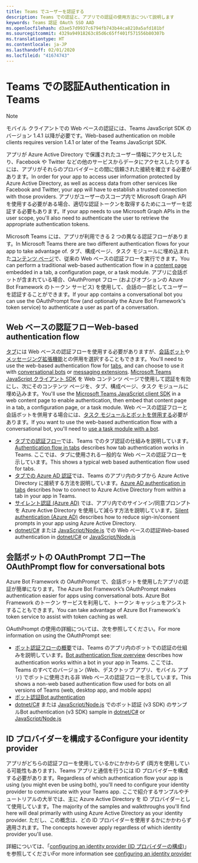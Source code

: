 ```yaml
---
title: Teams でユーザーを認証する
description: Teams での認証と、アプリでの認証の使用方法について説明します
keywords: Teams 認証 OAuth SSO AAD
ms.openlocfilehash: d3ae57d9937c6794fb743b44ca8210a5afd181bf
ms.sourcegitcommit: 4329a94918263c85d6c65ff401f571556b80307b
ms.translationtype: HT
ms.contentlocale: ja-JP
ms.lasthandoff: 02/01/2020
ms.locfileid: "41674743"
---
```

# <a name="authentication-in-teams"></a><span data-ttu-id="cc698-104">Teams での認証</span><span class="sxs-lookup"><span data-stu-id="cc698-104">Authentication in Teams</span></span>

> [!Note]
> <span data-ttu-id="cc698-105">モバイル クライアントでの Web ベースの認証には、Teams JavaScript SDK のバージョン 1.4.1 以降が必要です。</span><span class="sxs-lookup"><span data-stu-id="cc698-105">Web-based authentication on mobile clients requires version 1.4.1 or later of the Teams JavaScript SDK.</span></span>

<span data-ttu-id="cc698-106">アプリが Azure Active Directory で保護されたユーザー情報にアクセスしたり、Facebook や Twitter などの他のサービスからデータにアクセスしたりするには、アプリがそれらのプロバイダーとの間に信頼された接続を確立する必要があります。</span><span class="sxs-lookup"><span data-stu-id="cc698-106">In order for your app to access user information protected by Azure Active Directory, as well as access data from other services like Facebook and Twitter, your app will have to establish a trusted connection with those providers.</span></span> <span data-ttu-id="cc698-107">アプリがユーザーのスコープ内で Microsoft Graph API を使用する必要がある場合、適切な認証トークンを取得するためにユーザーを認証する必要もあります。</span><span class="sxs-lookup"><span data-stu-id="cc698-107">If your app needs to use Microsoft Graph APIs in the user scope, you'll also need to authenticate the user to retrieve the appropriate authentication tokens.</span></span>

<span data-ttu-id="cc698-108">Microsoft Teams には、アプリが利用できる 2 つの異なる認証フローがあります。</span><span class="sxs-lookup"><span data-stu-id="cc698-108">In Microsoft Teams there are two different authentication flows for your app to take advantage of.</span></span> <span data-ttu-id="cc698-109">タブ、構成ページ、タスク モジュールに埋め込まれた[コンテンツ ページ](~/tabs/how-to/create-tab-pages/content-page.md)で、従来の Web ベースの認証フローを実行できます。</span><span class="sxs-lookup"><span data-stu-id="cc698-109">You can perform a traditional web-based authentication flow in a [content page](~/tabs/how-to/create-tab-pages/content-page.md) embedded in a tab, a configuration page, or a task module.</span></span> <span data-ttu-id="cc698-110">アプリに会話ボットが含まれている場合、OAuthPrompt フロー (およびオプションの Azure Bot Framework のトークン サービス) を使用して、会話の一部としてユーザーを認証することができます。</span><span class="sxs-lookup"><span data-stu-id="cc698-110">If your app contains a conversational bot you can use the OAuthPrompt flow (and optionally the Azure Bot Framework's token service) to authenticate a user as part of a conversation.</span></span>

## <a name="web-based-authentication-flow"></a><span data-ttu-id="cc698-111">Web ベースの認証フロー</span><span class="sxs-lookup"><span data-stu-id="cc698-111">Web-based authentication flow</span></span>

<span data-ttu-id="cc698-112">[タブ](~/tabs/what-are-tabs.md)には Web ベースの認証フローを使用する必要がありますが、[会話ボット](~/bots/what-are-bots.md)や[メッセージング拡張機能](~/messaging-extensions/what-are-messaging-extensions.md)との併用を選択することもできます。</span><span class="sxs-lookup"><span data-stu-id="cc698-112">You'll need to use the web-based authentication flow for [tabs](~/tabs/what-are-tabs.md), and can choose to use it with [conversational bots](~/bots/what-are-bots.md) or [messaging extensions](~/messaging-extensions/what-are-messaging-extensions.md).</span></span> <span data-ttu-id="cc698-113">[Microsoft Teams JavaScript クライアント SDK](/javascript/api/overview/msteams-client) を Web コンテンツ ページで使用して認証を有効にし、次にそのコンテンツ ページを、タブ、構成ページ、タスク モジュールに埋め込みます。</span><span class="sxs-lookup"><span data-stu-id="cc698-113">You'll use the [Microsoft Teams JavaScript client SDK](/javascript/api/overview/msteams-client) in a web content page to enable authentication, then embed that content page in a tab, a configuration page, or a task module.</span></span> <span data-ttu-id="cc698-114">Web ベースの認証フローと会話ボットを併用する場合には、[タスク モジュールとボットを併用する](~/task-modules-and-cards/task-modules/task-modules-bots.md)必要があります。</span><span class="sxs-lookup"><span data-stu-id="cc698-114">If you want to use the web-based authentication flow with a conversational bot, you'll need to [use a task module with a bot](~/task-modules-and-cards/task-modules/task-modules-bots.md).</span></span>

* <span data-ttu-id="cc698-115">[タブでの認証フロー](~/tabs/how-to/authentication/auth-flow-tab.md)では、Teams でのタブ認証の仕組みを説明しています。</span><span class="sxs-lookup"><span data-stu-id="cc698-115">[Authentication flow in tabs](~/tabs/how-to/authentication/auth-flow-tab.md) describes how tab authentication works in Teams.</span></span> <span data-ttu-id="cc698-116">ここでは、タブに使用される一般的な Web ベースの認証フローを示しています。</span><span class="sxs-lookup"><span data-stu-id="cc698-116">This shows a typical web based authentication flow used for tabs.</span></span>
* <span data-ttu-id="cc698-117">[タブでの Azure AD 認証](~/tabs/how-to/authentication/auth-tab-AAD.md)では、Teams のアプリ内のタブから Azure Active Directory に接続する方法を説明しています。</span><span class="sxs-lookup"><span data-stu-id="cc698-117">[Azure AD authentication in tabs](~/tabs/how-to/authentication/auth-tab-AAD.md) describes how to connect to Azure Active Directory from within a tab in your app in Teams.</span></span>
* <span data-ttu-id="cc698-118">[サイレント認証 (Azure AD)](~/tabs/how-to/authentication/auth-silent-AAD.md) では、アプリ内でのサインイン/同意プロンプトを Azure Active Directory を使用して減らす方法を説明しています。</span><span class="sxs-lookup"><span data-stu-id="cc698-118">[Silent authentication (Azure AD)](~/tabs/how-to/authentication/auth-silent-AAD.md) describes how to reduce sign-in/consent prompts in your app using Azure Active Directory.</span></span>
* <span data-ttu-id="cc698-119">[dotnet/C#](https://github.com/OfficeDev/microsoft-teams-sample-complete-csharp) または [JavaScript/Node.js](https://github.com/OfficeDev/microsoft-teams-sample-complete-node) での Web ベースの認証</span><span class="sxs-lookup"><span data-stu-id="cc698-119">Web-based authentication in [dotnet/C#](https://github.com/OfficeDev/microsoft-teams-sample-complete-csharp) or [JavaScript/Node.js](https://github.com/OfficeDev/microsoft-teams-sample-complete-node)</span></span>

## <a name="the-oauthprompt-flow-for-conversational-bots"></a><span data-ttu-id="cc698-120">会話ボットの OAuthPrompt フロー</span><span class="sxs-lookup"><span data-stu-id="cc698-120">The OAuthPrompt flow for conversational bots</span></span>

<span data-ttu-id="cc698-121">Azure Bot Framework の OAuthPrompt で、会話ボットを使用したアプリの認証が簡単になります。</span><span class="sxs-lookup"><span data-stu-id="cc698-121">The Azure Bot Framework’s OAuthPrompt makes authentication easier for apps using conversational bots.</span></span> <span data-ttu-id="cc698-122">Azure Bot Framework のトークン サービスを利用して、トークン キャッシュをアシストすることもできます。</span><span class="sxs-lookup"><span data-stu-id="cc698-122">You can take advantage of Azure Bot Framework's token service to assist with token caching as well.</span></span>

<span data-ttu-id="cc698-123">OAuthPrompt の使用の詳細については、次を参照してください。</span><span class="sxs-lookup"><span data-stu-id="cc698-123">For more information on using the OAuthPrompt see:</span></span>

* <span data-ttu-id="cc698-124">[ボット認証フローの概要](~/bots/how-to/authentication/auth-flow-bot.md)では、Teams のアプリ内のボットでの認証の仕組みを説明しています。</span><span class="sxs-lookup"><span data-stu-id="cc698-124">[Bot authentication flow overview](~/bots/how-to/authentication/auth-flow-bot.md) describes how authentication works within a bot in your app in Teams.</span></span> <span data-ttu-id="cc698-125">ここでは、Teams のすべてのバージョン (Web、デスクトップ アプリ、モバイル アプリ) でボットに使用される非 Web ベースの認証フローを示しています。</span><span class="sxs-lookup"><span data-stu-id="cc698-125">This shows a non-web based authentication flow used for bots on all versions of Teams (web, desktop app, and mobile apps)</span></span>
* [<span data-ttu-id="cc698-126">ボット認証</span><span class="sxs-lookup"><span data-stu-id="cc698-126">Bot authentication</span></span>](~/bots/how-to/authentication/add-authentication.md)
* <span data-ttu-id="cc698-127">[dotnet/C#](https://github.com/microsoft/BotBuilder-Samples/tree/master/samples/csharp_dotnetcore/46.teams-auth) または [JavaScript/Node.js](https://github.com/microsoft/BotBuilder-Samples/tree/master/samples/javascript_nodejs/46.teams-auth) でのボット認証 (v3 SDK) のサンプル</span><span class="sxs-lookup"><span data-stu-id="cc698-127">Bot authentication (v3 SDK) sample in [dotnet/C#](https://github.com/microsoft/BotBuilder-Samples/tree/master/samples/csharp_dotnetcore/46.teams-auth) or [JavaScript/Node.js](https://github.com/microsoft/BotBuilder-Samples/tree/master/samples/javascript_nodejs/46.teams-auth)</span></span>

## <a name="configure-your-identity-provider"></a><span data-ttu-id="cc698-128">ID プロバイダーを構成する</span><span class="sxs-lookup"><span data-stu-id="cc698-128">Configure your identity provider</span></span>

<span data-ttu-id="cc698-129">アプリがどちらの認証フローを使用しているかにかかわらず (両方を使用している可能性もあります)、Teams アプリと通信を行うには ID プロバイダーを構成する必要があります。</span><span class="sxs-lookup"><span data-stu-id="cc698-129">Regardless of which authentication flow your app is using (you might even be using both), you'll need to configure your identity provider to communicate with your Teams app.</span></span> <span data-ttu-id="cc698-130">ここで紹介するサンプルやチュートリアルの大半では、主に Azure Active Directory を ID プロバイダーとして使用しています。</span><span class="sxs-lookup"><span data-stu-id="cc698-130">The majority of the samples and walkthroughs you'll find here will deal primarily with using Azure Active Directory as your identity provider.</span></span> <span data-ttu-id="cc698-131">ただし、この概念は、どの ID プロバイダーを使用するかにかかわらず適用されます。</span><span class="sxs-lookup"><span data-stu-id="cc698-131">The concepts however apply regardless of which identity provider you'll use.</span></span>

<span data-ttu-id="cc698-132">詳細については、「[configuring an identity provider (ID プロバイダーの構成)](~/concepts/authentication/configure-identity-provider.md)」を参照してください</span><span class="sxs-lookup"><span data-stu-id="cc698-132">For more information see [configuring an identity provider](~/concepts/authentication/configure-identity-provider.md)</span></span>
